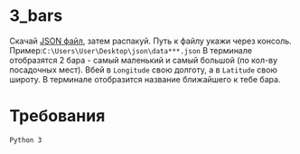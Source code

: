 # 3_bars
Скачай [JSON файл](http://op.mos.ru/EHDWSREST/catalog/export/get?id=84505), затем распакуй.
Путь к файлу укажи через консоль. Пример:`C:\Users\User\Desktop\json\data***.json`
В терминале отобразятся 2 бара - самый маленький и самый большой (по кол-ву посадочных мест). 
Вбей в `Longitude` свою долготу, 
а в `Latitude` свою широту. 
В терминале отобразится название ближайшего к тебе бара.
# Требования
`Python 3`